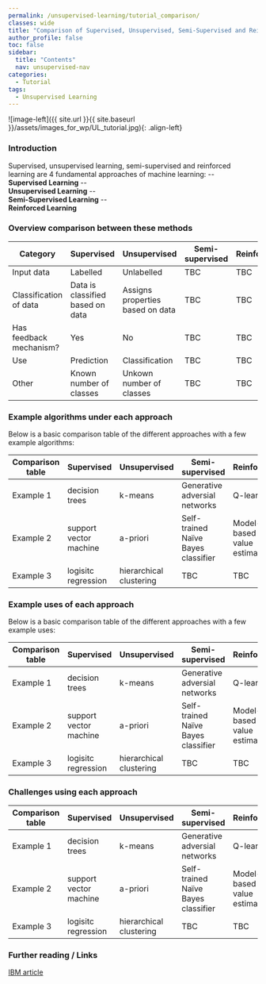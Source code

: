 ```yaml
---
permalink: /unsupervised-learning/tutorial_comparison/
classes: wide
title: "Comparison of Supervised, Unsupervised, Semi-Supervised and Reinforced "
author_profile: false
toc: false
sidebar:
  title: "Contents"
  nav: unsupervised-nav
categories:
  - Tutorial
tags:
  - Unsupervised Learning
---
```



![image-left]({{ site.url }}{{ site.baseurl }}/assets/images_for_wp/UL_tutorial.jpg){: .align-left}


<h3>Introduction</h3>
Supervised, unsupervised learning, semi-supervised and reinforced learning are 4 fundamental approaches of machine learning:
--  <br /> <b>Supervised Learning</b> 
--  <br /><b>Unsupervised Learning</b>
--  <br /><b>Semi-Supervised Learning</b>
--  <br /><b>Reinforced Learning</b>



<h3>Overview comparison between these methods</h3>

| Category                         | Supervised                       | Unsupervised                     | Semi-supervised                  | Reinforced                     |
| -------------------------------- | -------------------------------- | -------------------------------- | -------------------------------- | -------------------------------- |
| Input data                       | Labelled                         | Unlabelled                       | TBC                       |TBC                       |
| Classification of data           | Data is classified based on data | Assigns properties based on data |TBC                       |TBC                       |
| Has feedback mechanism?          | Yes                              | No                               |TBC                       |TBC                       |
| Use                              | Prediction                       | Classification                   |TBC                       |TBC                       |
| Other                            | Known number of classes          | Unkown number of classes         |TBC                       |TBC                       |


<h3>Example algorithms under each approach</h3>
Below is a basic comparison table of the different approaches with a few example algorithms:

| Comparison table     | Supervised                     | Unsupervised            | Semi-supervised                      | Reinforced                    |
| -------------------- | ------------------------------ | ----------------------- | ------------------------------------ | ----------------------------- |
| Example 1            | decision trees                 | k-means                 |  Generative adversial networks       |  Q-learning                   |
| Example 2            | support vector machine         | a-priori                |  Self-trained Naïve Bayes classifier |  Model-based value estimation |
| Example 3            | logisitc regression            | hierarchical clustering |  TBC                                 |  TBC                          |

<h3>Example uses of each approach</h3>
Below is a basic comparison table of the different approaches with a few example uses:

| Comparison table     | Supervised                     | Unsupervised            | Semi-supervised                      | Reinforced                    |
| -------------------- | ------------------------------ | ----------------------- | ------------------------------------ | ----------------------------- |
| Example 1            | decision trees                 | k-means                 |  Generative adversial networks       |  Q-learning                   |
| Example 2            | support vector machine         | a-priori                |  Self-trained Naïve Bayes classifier |  Model-based value estimation |
| Example 3            | logisitc regression            | hierarchical clustering |  TBC                                 |  TBC                          |

<h3>Challenges using each approach</h3>

| Comparison table     | Supervised                     | Unsupervised            | Semi-supervised                      | Reinforced                    |
| -------------------- | ------------------------------ | ----------------------- | ------------------------------------ | ----------------------------- |
| Example 1            | decision trees                 | k-means                 |  Generative adversial networks       |  Q-learning                   |
| Example 2            | support vector machine         | a-priori                |  Self-trained Naïve Bayes classifier |  Model-based value estimation |
| Example 3            | logisitc regression            | hierarchical clustering |  TBC                                 |  TBC                          |

<h3>Further reading / Links</h3>


[IBM article](https://www.ibm.com/cloud/blog/supervised-vs-unsupervised-learning)
